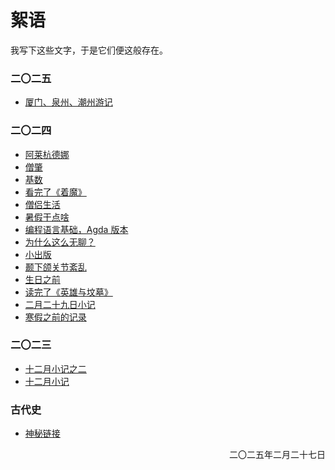 # 絮语
我写下这些文字，于是它们便这般存在。

### 二〇二五
- [厦门、泉州、潮州游记](./2025/quanzhou)

### 二〇二四
- [阿莱杭德娜](./2024/alejandra)
- [僧肇](./2024/zhao)
- [基数](./2024/cardinal)
- [看完了《着魔》](./2024/possession)
- [僧侣生活](./2024/monkLife)
- [暑假干点啥](./2024/summer)
- [编程语言基础，Agda 版本](./2024/plfa)
- [为什么这么无聊？](./2024/bored)
- [小出版](./2024/press)
- [颞下颌关节紊乱](./2024/tmd)
- [生日之前](./2024/birth)
- [读完了《英雄与坟墓》](./2024/heroes)
- [二月二十九日小记](./2024/feb29)
- [寒假之前的记录](./2024/finalweek)

### 二〇二三
- [十二月小记之二](./2023/declog2)
- [十二月小记](./2023/declog)

### 古代史
- [神秘链接](../old)
<p align="right">二〇二五年二月二十七日<p/>
